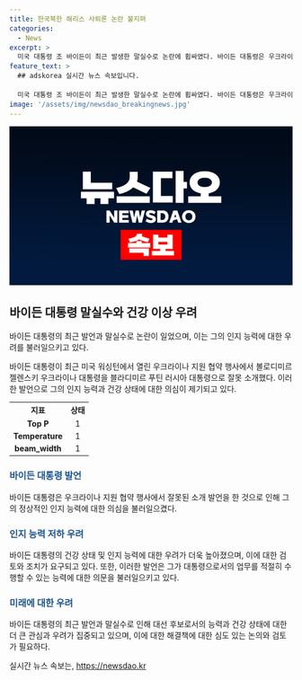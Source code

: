 ```yaml
---
title: 한국북한 해리스 사퇴론 논란 불지펴
categories:
  - News
excerpt: >
  미국 대통령 조 바이든이 최근 발생한 말실수로 논란에 휩싸였다. 바이든 대통령은 우크라이나 대통령을 잘못 소개하거나 부통령을 틀리게 언급하는 등 인지 능력 저하 우려를 쏟아냈으며, 대선 후보 사퇴 요구도 받고 있다. 사퇴를 촉구하는 의원이 늘어나는 가운데, 대통령의 캠프에서도 이에 대한 논의가 진행되고 있는 상황이다. 이에 대한 트럼프 전 대통령의 비난과 해리스 부통령의 지지율 등 다양한 반응이 나타나고 있다. 이러한 상황 가운데 바이든 대통령은 대선 캠프에서 사퇴 논의가 진행 중이라는 보도를 역설하며 내가 최적임자라고 주장하고 있다.
feature_text: >
  ## adskorea 실시간 뉴스 속보입니다.

  미국 대통령 조 바이든이 최근 발생한 말실수로 논란에 휩싸였다. 바이든 대통령은 우크라이나 대통령을 잘못 소개하거나 부통령을 틀리게 언급하는 등 인지 능력 저하 우려를 쏟아냈으며, 대선 후보 사퇴 요구도 받고 있다. 사퇴를 촉구하는 의원이 늘어나는 가운데, 대통령의 캠프에서도 이에 대한 논의가 진행되고 있는 상황이다. 이에 대한 트럼프 전 대통령의 비난과 해리스 부통령의 지지율 등 다양한 반응이 나타나고 있다. 이러한 상황 가운데 바이든 대통령은 대선 캠프에서 사퇴 논의가 진행 중이라는 보도를 역설하며 내가 최적임자라고 주장하고 있다.
image: '/assets/img/newsdao_breakingnews.jpg'
---
```


<p><img src="/assets/img/newsdao_breakingnews.jpg" alt="adskorea 속보" /></p>

<h2 data-ke-size="size26">바이든 대통령 말실수와 건강 이상 우려</h2>

<p>바이든 대통령의 최근 발언과 말실수로 논란이 일었으며, 이는 그의 인지 능력에 대한 우려를 불러일으키고 있다.</p>

<p data-ke-size="size16">바이든 대통령이 최근 미국 워싱턴에서 열린 우크라이나 지원 협약 행사에서 볼로디미르 젤렌스키 우크라이나 대통령을 블라디미르 푸틴 러시아 대통령으로 잘못 소개했다. 이러한 발언으로 그의 인지 능력과 건강 상태에 대한 의심이 제기되고 있다.</p>

<table>
    <tr>
        <th>지표</th>
        <th>상태</th>
    </tr>
    <tr>
        <td style="text-align: center; height: 17px;"><b>Top P</b></td>
        <td style="text-align: center; height: 17px;">1</td>
    </tr>
    <tr>
        <td style="text-align: center; height: 17px;"><b>Temperature</b></td>
        <td style="text-align: center; height: 17px;">1</td>
    </tr>
    <tr>
        <td style="text-align: center; height: 17px;"><b>beam_width</b></td>
        <td style="text-align: center; height: 17px;">1</td>
    </tr>
</table>

<h3><span style="color: #1a5490;">바이든 대통령 발언</span></h3>

<p>바이든 대통령은 우크라이나 지원 협약 행사에서 잘못된 소개 발언을 한 것으로 인해 그의 정상적인 인지 능력에 대한 의심을 불러일으켰다.</p>

<h3><span style="color: #1a5490;">인지 능력 저하 우려</span></h3>

<p>바이든 대통령의 건강 상태 및 인지 능력에 대한 우려가 더욱 높아졌으며, 이에 대한 검토와 조치가 요구되고 있다. 또한, 이러한 발언은 그가 대통령으로서의 업무를 적절히 수행할 수 있는 능력에 대한 의문을 불러일으키고 있다.</p>

<h3><span style="color: #1a5490;">미래에 대한 우려</span></h3>

<p>바이든 대통령의 최근 발언과 말실수로 인해 대선 후보로서의 능력과 건강 상태에 대한 더 큰 관심과 우려가 집중되고 있으며, 이에 대한 해결책에 대한 심도 있는 논의와 검토가 필요하다.</p>
실시간 뉴스 속보는, <a href="https://newsdao.kr" rel="dofollow">https://newsdao.kr</a>


